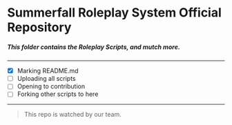 # Summerfall Roleplay System Official Repository
##### This folder contains the Roleplay Scripts, and mutch more.
---
- [x] Marking README.md
- [ ] Uploading all scripts
- [ ] Opening to contribution
- [ ] Forking other scripts to here
---
> This repo is watched by our team.
